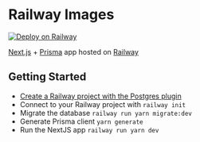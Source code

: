 # Railway Images

[![Deploy on Railway](https://railway.app/button.svg)](https://railway.app/new?template=https%3A%2F%2Fgithub.com%2Frailwayapp%2Frailway-images&plugins=postgresql)

[Next.js](https://nextjs.org/) + [Prisma](https://prisma.io/) app hosted on [Railway](https://railway.app)

## Getting Started

- [Create a Railway project with the Postgres plugin](https://railway.app/project?plugins=postgresql)
- Connect to your Railway project with `railway init`
- Migrate the database `railway run yarn migrate:dev`
- Generate Prisma client `yarn generate`
- Run the NextJS app `railway run yarn dev`
